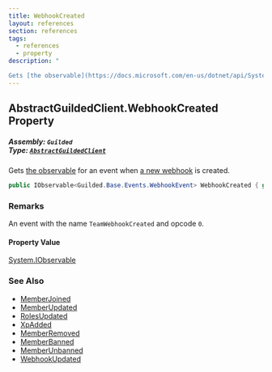 ```yaml
---
title: WebhookCreated
layout: references
section: references
tags:
  - references
  - property
description: "

Gets [the observable](https://docs.microsoft.com/en-us/dotnet/api/System.IObservable-1 'System.IObservable`1') for an event when [a new webhook](Webhook 'Guilded.Base.Servers.Webhook') is created."
---
```


## AbstractGuildedClient.WebhookCreated Property
##### **Assembly:** `Guilded`<br/>**Type:** [`AbstractGuildedClient`](AbstractGuildedClient 'Guilded.AbstractGuildedClient')

Gets [the observable](https://docs.microsoft.com/en-us/dotnet/api/System.IObservable-1 'System.IObservable`1') for an event when [a new webhook](Webhook 'Guilded.Base.Servers.Webhook') is created.

```csharp
public IObservable<Guilded.Base.Events.WebhookEvent> WebhookCreated { get; }
```

### Remarks
  
An event with the name `TeamWebhookCreated` and opcode `0`.

#### Property Value
[System.IObservable](https://docs.microsoft.com/en-us/dotnet/api/System.IObservable 'System.IObservable')

### See Also
- [MemberJoined](AbstractGuildedClient.MemberJoined 'Guilded.AbstractGuildedClient.MemberJoined')
- [MemberUpdated](AbstractGuildedClient.MemberUpdated 'Guilded.AbstractGuildedClient.MemberUpdated')
- [RolesUpdated](AbstractGuildedClient.RolesUpdated 'Guilded.AbstractGuildedClient.RolesUpdated')
- [XpAdded](AbstractGuildedClient.XpAdded 'Guilded.AbstractGuildedClient.XpAdded')
- [MemberRemoved](AbstractGuildedClient.MemberRemoved 'Guilded.AbstractGuildedClient.MemberRemoved')
- [MemberBanned](AbstractGuildedClient.MemberBanned 'Guilded.AbstractGuildedClient.MemberBanned')
- [MemberUnbanned](AbstractGuildedClient.MemberUnbanned 'Guilded.AbstractGuildedClient.MemberUnbanned')
- [WebhookUpdated](AbstractGuildedClient.WebhookUpdated 'Guilded.AbstractGuildedClient.WebhookUpdated')